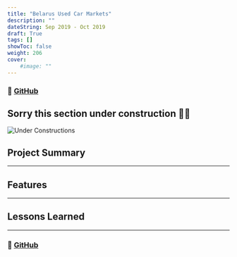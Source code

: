 ```yaml
---
title: "Belarus Used Car Markets"
description: ""
dateString: Sep 2019 - Oct 2019
draft: True
tags: []
showToc: false
weight: 206
cover:
    #image: ""
--- 
```

### 🔗 [GitHub](https://github.com/gabrielaliera/BelarusUsedCars-Data_Analytics_Project)

## Sorry this section under construction 😬🚧
![Under Constructions](/blog/temp.jpg)

## Project Summary
***

## Features
***


## Lessons Learned
***


### 🔗 [GitHub](https://github.com/gabrielaliera/BelarusUsedCars-Data_Analytics_Project)